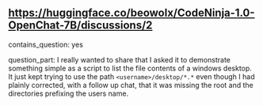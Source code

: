 ## https://huggingface.co/beowolx/CodeNinja-1.0-OpenChat-7B/discussions/2

contains_question: yes

question_part: I really wanted to share that I asked it to demonstrate something simple as a script to list the file contents of a windows desktop. It just kept trying to use the path `<username>/desktop/*.*` even though I had plainly corrected, with a follow up chat, that it was missing the root and the directories prefixing the users name.